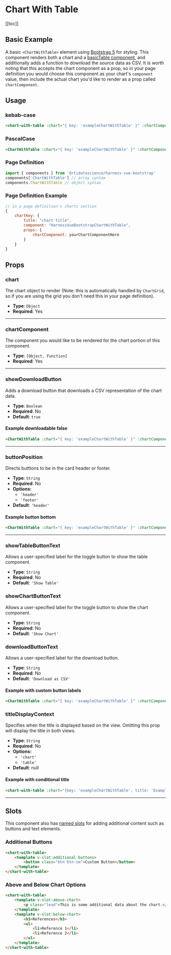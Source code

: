 # Chart With Table
[[toc]]
## Basic Example
A basic `<ChartWithTable>` element using [Bootstrap 5](https://getbootstrap.com/docs/5.3/content/tables/) for styling. This component renders both a chart and a [basicTable component](/components/charts-and-tables/basicTable), and additionally adds a function to download the source data as CSV. It is worth noting that this accepts the chart component as a prop, so in your page definition you would choose this component as your chart's `component` value, then include the actual chart you'd like to render as a prop called `chartComponent`.

<ChartGrid :only="['exampleChartWithTable']" />

## Usage
### kebab-case
``` html
<chart-with-table :chart="{ key: 'exampleChartWithTable' }" :chartComponent="barChart"/>
```
### PascalCase
```html
<ChartWithTable :chart="{ key: 'exampleChartWithTable' }" :chartComponent="barChart" />
```
### Page Definition
```js
import { components } from '@rtidatascience/harness-vue-bootstrap'
components['ChartWithTable'] // array syntax
components.ChartWithTable // object syntax
```
### Page Definition Example
```js
// in a page definition's charts section
{
    chartKey: {
        title: "chart title",
        component: "HarnessVueBootstrapChartWithTable",
        props: {
            chartComponent: yourChartComponentHere
        }
    }
}
```
## Props

### chart
The chart object to render (Note: this is automatically handled by `ChartGrid`, so if you are using the grid you don't need this in your page definition).
* **Type**: `Object`
* **Required**: Yes
***
### chartComponent
The component you would like to be rendered for the chart portion of this component.
* **Type**: `[Object, Function]`
* **Required**: Yes
***
### showDownloadButton
Adds a download button that downloads a CSV representation of the chart data.
* **Type**: `Boolean`
* **Required**: No
* **Default**: `true`

#### Example downloadable false
<chart-with-table :chart="{key: 'exampleChartWithTable', title: 'Example Chart'}" :chartComponent="'barchart'" :refName="'downloadable-false-example'" :showDownloadButton="false"/>

```html
<ChartWithTable :chart="{ key: 'exampleChartWithTable' }" :chartComponent="barChart" :downloadable="false"/>
```
***
### buttonPosition
Directs butttons to be in the card header or footer.
* **Type**: `String`
* **Required**: No
* **Options:**
    * `'header'`
    * `'footer'`
* **Default**: `'header'`

#### Example button bottom
<chart-with-table :chart="{key: 'exampleChartWithTable', title: 'Example Chart'}" :chartComponent="'barchart'" :refName="'button-bottom-example'" :buttonPosition="'footer'"/>

```html
<ChartWithTable :chart="{ key: 'exampleChartWithTable' }" :chartComponent="barChart" :buttonPosition="'bottom'"/>
```
***

### showTableButtonText
Allows a user-specified label for the toggle button to show the table component.
* **Type**: `String`
* **Required**: No
* **Default**: `'Show Table'`

### showChartButtonText
Allows a user-specified label for the toggle button to show the chart component.
* **Type**: `String`
* **Required**: No
* **Default**: `'Show Chart'`

### downloadButtonText
Allows a user-specified label for the download button.
* **Type**: `String`
* **Required**: No
* **Default**: `'Download as CSV'`

#### Example with custom button labels
<chart-with-table :chart="{key: 'exampleChartWithTable', title: 'Example Chart'}" :chartComponent="'barchart'" :refName="'downloadable-false-example'" :showChartButtonText="'Show Me The Chart'" :showTableButtonText="'Show Me The Table'" :downloadButtonText="'Give Me The CSV'"/>

```html
<ChartWithTable :chart="{ key: 'exampleChartWithTable' }" :chartComponent="barChart" :showChartButtonText="'Show Me The Chart'" :showTableButtonText="'Show Me The Table'" :downloadButtonText="'Give Me The CSV'"/>
```

### titleDisplayContext
Specifies when the title is displayed based on the view. Omitting this prop will display the title in both views.
* **Type**: `String`
* **Required**: No
* **Options:**
    * `'chart'`
    * `'table'`
* **Default**: null

#### Example with conditional title
<chart-with-table :chart="{key: 'exampleChartWithTable', title: 'Example Chart'}" :chartComponent="'barchart'" :titleDisplayContext="'table'"/>

```html
<chart-with-table :chart="{key: 'exampleChartWithTable', title: 'Example Chart'}" :chartComponent="'barchart'" :titleDisplayContext="'table'"/>
```

***
## Slots

This component also has [named slots](https://vuejs.org/guide/components/slots.html#named-slots) for adding additional content such as buttons and text elements.

### Additional Buttons

```html
<chart-with-table>
    <template v-slot:additional-buttons>
        <button class="btn btn-sm">Custom Button</button>
    </template>
</chart-with-table>
```
<chart-with-table :chart="{key: 'exampleChartWithTable', title: 'Example Chart'}" :chartComponent="'barchart'" :refName="'downloadable-false-example'" :showChartButtonText="'Show Me The Chart'" :showTableButtonText="'Show Me The Table'" :downloadButtonText="'Give Me The CSV'">
    <template v-slot:additional-buttons>
        <button class="btn btn-sm">Custom Button</button>
    </template>
</chart-with-table>


### Above and Below Chart Options
```html
<chart-with-table>
    <template v-slot:above-chart>
        <p class="lead">This is some additional data about the chart.</p>
    </template>
    <template v-slot:below-chart>
        <h3>References</h3>
        <ul>
            <li>Reference 1</li>
            <li>Reference 2</li>
        </ul>
    </template>
</chart-with-table>
```
<chart-with-table :chart="{key: 'exampleChartWithTable', title: 'Example Chart'}" :chartComponent="'barchart'" :refName="'downloadable-false-example'" :showChartButtonText="'Show Me The Chart'" :showTableButtonText="'Show Me The Table'" :downloadButtonText="'Give Me The CSV'">
    <template v-slot:above-chart>
        <p class="lead text-center">This is some additional data about the chart.</p>
    </template>
    <template v-slot:below-chart>
        <p class="small d-flex justify-content-end align-items-center">
        Here are some chart notes.
        </p>
    </template>
</chart-with-table>
